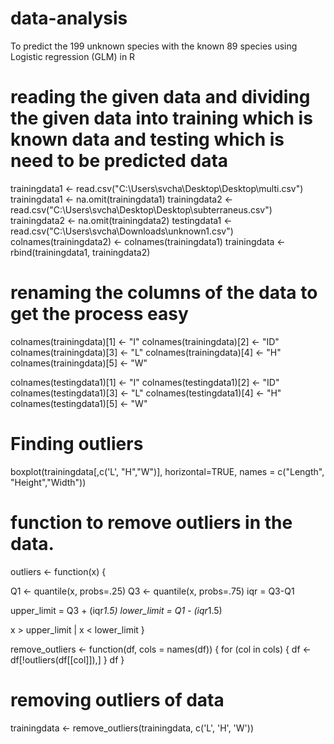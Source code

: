 # data-analysis

To predict the 199 unknown species with the known 89 species using Logistic regression (GLM) in R

# reading the given data and dividing the given data into training which is known data and testing which is need to be predicted data
trainingdata1 <- read.csv("C:\\Users\\svcha\\Desktop\\Desktop\\multi.csv")
trainingdata1 <- na.omit(trainingdata1)
trainingdata2 <- read.csv("C:\\Users\\svcha\\Desktop\\Desktop\\subterraneus.csv")
trainingdata2 <- na.omit(trainingdata2)
testingdata1 <- read.csv("C:\\Users\\svcha\\Downloads\\unknown1.csv")
colnames(trainingdata2) <- colnames(trainingdata1)
trainingdata <- rbind(trainingdata1, trainingdata2)
# renaming the columns of the data to get the process easy
colnames(trainingdata)[1] <- "I"
colnames(trainingdata)[2] <- "ID"
colnames(trainingdata)[3] <- "L"
colnames(trainingdata)[4] <- "H"
colnames(trainingdata)[5] <- "W"

colnames(testingdata1)[1] <- "I"
colnames(testingdata1)[2] <- "ID"
colnames(testingdata1)[3] <- "L"
colnames(testingdata1)[4] <- "H"
colnames(testingdata1)[5] <- "W"
# Finding outliers
boxplot(trainingdata[,c('L', "H","W")],
horizontal=TRUE,
 names = c("Length", "Height","Width"))
 # function to remove outliers in the data.
outliers <- function(x) {

  Q1 <- quantile(x, probs=.25)
  Q3 <- quantile(x, probs=.75)
  iqr = Q3-Q1

 upper_limit = Q3 + (iqr*1.5)
 lower_limit = Q1 - (iqr*1.5)

 x > upper_limit | x < lower_limit
}

remove_outliers <- function(df, cols = names(df)) {
  for (col in cols) {
    df <- df[!outliers(df[[col]]),]
  }
  df
}
# removing outliers of data
trainingdata <- remove_outliers(trainingdata, c('L', 'H', 'W'))

